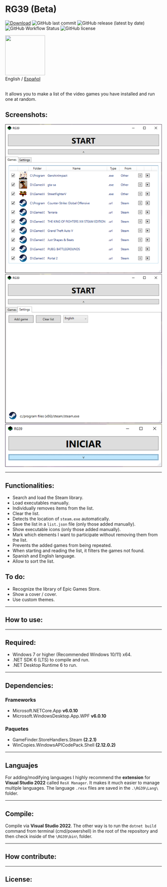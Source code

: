 # RG39 (Beta)
[![Download](https://img.shields.io/static/v1?style=flat-square&logo=windows&label=Download&message=windows-x64&color=3BBF3B&labelColor=24282F)](https://github.com/IgnacioVeiga/RG39/releases/latest/download/RG39.exe)
![GitHub last commit](https://img.shields.io/github/last-commit/IgnacioVeiga/RG39?color=3BBF3B&style=flat-square)
![GitHub release (latest by date)](https://img.shields.io/github/v/release/IgnacioVeiga/RG39?color=3BBF3B&label=Latest%20release&style=flat-square)
![GitHub Workflow Status](https://img.shields.io/github/actions/workflow/status/IgnacioVeiga/RG39/deploy-project.yml?color=3BBF3B&logo=github&style=flat-square)
![GitHub license](https://img.shields.io/github/license/IgnacioVeiga/RG39?style=flat-square)

<img src="/RG39/Resources/Icons/icon.ico" width="128" height="128">
<div>
  <span>English</span> / <a href="README_es.md">Español</a> </a>
</div></br>

It allows you to make a list of the video games you have installed and run one at random.

## Screenshots:
![Screenshot_0000](/RG39/Resources/Images/Screenshot_0000.png "Games")
![Screenshot_0001](/RG39/Resources/Images/Screenshot_0001.png "Settings")
![Screenshot_0002](/RG39/Resources/Images/Screenshot_0002.png "Collapsed")

***

## Functionalities:
- Search and load the Steam library.
- Load executables manually.
- Individually removes items from the list.
- Clear the list.
- Detects the location of `steam.exe` automatically.
- Save the list in a `list.json` file (only those added manually).
- Show executable icons (only those added manually).
- Mark which elements I want to participate without removing them from the list.
- Prevents the added games from being repeated.
- When starting and reading the list, it filters the games not found.
- Spanish and English language.
- Allow to sort the list.

## To do:
- Recognize the library of Epic Games Store.
- Show a cover / cover.
- Use custom themes.

***

## How to use:

***

## Required:
- Windows 7 or higher (Recommended Windows 10/11) x64.
- .NET SDK 6 (LTS) to compile and run.
- .NET Desktop Runtime 6 to run.

***

## Dependencies:
### Frameworks
- Microsoft.NETCore.App **v6.0.10**
- Microsoft.WindowsDesktop.App.WPF **v6.0.10**

### Paquetes
- GameFinder.StoreHandlers.Steam **(2.2.1)**
- WinCopies.WindowsAPICodePack.Shell **(2.12.0.2)**

***

## Languajes
For adding/modifying languages I highly recommend the **extension** for **Visual Studio 2022** called `ResX Manager`. It makes it much easier to manage multiple languages.
The language `.resx` files are saved in the `.\RG39\Lang\` folder.

***

## Compile:
Compile via **Visual Studio 2022**. The other way is to run the `dotnet build` command from terminal (cmd/powershell) in the root of the repository and then check inside of the `\RG39\bin\` folder.

***

## How contribute:

***

## License:

